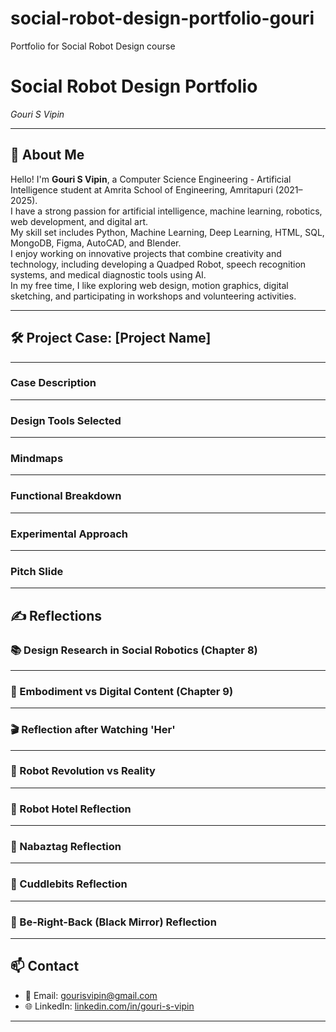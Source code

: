 # social-robot-design-portfolio-gouri
Portfolio for Social Robot Design course
# Social Robot Design Portfolio  
_Gouri S Vipin_

---

## 📖 About Me

Hello! I'm **Gouri S Vipin**, a Computer Science Engineering - Artificial Intelligence student at Amrita School of Engineering, Amritapuri (2021–2025).  
I have a strong passion for artificial intelligence, machine learning, robotics, web development, and digital art.  
My skill set includes Python, Machine Learning, Deep Learning, HTML, SQL, MongoDB, Figma, AutoCAD, and Blender.  
I enjoy working on innovative projects that combine creativity and technology, including developing a Quadped Robot, speech recognition systems, and medical diagnostic tools using AI.  
In my free time, I like exploring web design, motion graphics, digital sketching, and participating in workshops and volunteering activities.

---

## 🛠️ Project Case: [Project Name]

---

### Case Description

---

### Design Tools Selected

---

### Mindmaps

---

### Functional Breakdown

---

### Experimental Approach

---

### Pitch Slide

---

## ✍️ Reflections

### 📚 Design Research in Social Robotics (Chapter 8)

---

### 🧠 Embodiment vs Digital Content (Chapter 9)

---

### 🎬 Reflection after Watching 'Her'

---

### 🤖 Robot Revolution vs Reality

---

### 🏨 Robot Hotel Reflection

---

### 🐰 Nabaztag Reflection

---

### 🧸 Cuddlebits Reflection

---

### 🎥 Be-Right-Back (Black Mirror) Reflection

---

## 📫 Contact

- 📧 Email: [gourisvipin@gmail.com](mailto:gourisvipin@gmail.com)
- 🌐 LinkedIn: [linkedin.com/in/gouri-s-vipin](https://linkedin.com/in/gouri-s-vipin)

---

